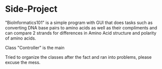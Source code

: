# Side-Project
"BioInformatics101" is a simple program with GUI that does tasks such as converting DNA base pairs to 
amino acids as well as their compliments and can compare 2 strands for differences in Amino Acid structure and
polarity of amino acids.


Class "Controller" is the main

Tried to organize the classes after the fact and ran into 
problems, please excuse the mess.

